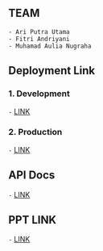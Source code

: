 ## TEAM
```
- Ari Putra Utama
- Fitri Andriyani
- Muhamad Aulia Nugraha
```

## Deployment Link
### 1. Development
```-``` <a href="https://composed-beds-develop.up.railway.app">LINK</a>

### 2. Production
```-``` <a href="https://composed-beds-production.up.railway.app">LINK</a>

## API Docs
```-``` <a href="https://composed-beds-production.up.railway.app/api-docs">LINK</a>

## PPT LINK
```-``` <a href="https://www.canva.com/design/DAFnJ0Zko0U/_D7VVJsQbJS_kLonDs1CGA/view?utm_content=DAFnJ0Zko0U&utm_campaign=designshare&utm_medium=link&utm_source=publishsharelink">LINK</a>
